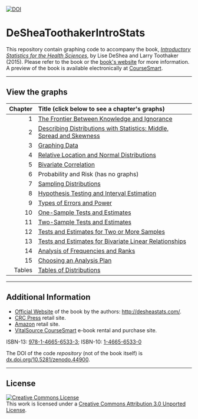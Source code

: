 [![DOI](https://zenodo.org/badge/doi/10.5281/zenodo.44900.svg)](http://dx.doi.org/10.5281/zenodo.44900)

DeSheaToothakerIntroStats
=========================

This repository contain graphing code to accompany the book, [*Introductory Statistics for the Health Sciences*](http://www.crcpress.com/product/isbn/9781466565333), by Lise DeShea and Larry Toothaker (2015).  Please refer to the book or the [book's website](http://desheastats.com/) for more information.  A preview of the book is available electronically at [CourseSmart](http://www.coursesmart.com/9781466565333/firstsection).

---

## View the graphs
| Chapter| Title (click below to see a chapter's graphs) |
|---:|:----|
| 1 | [The Frontier Between Knowledge and Ignorance](https://github.com/OuhscBbmc/DeSheaToothakerIntroStats/blob/master/chapter-01/chapter-01.md) |
| 2 | [Describing Distributions with Statistics: Middle, Spread and Skewness](https://github.com/OuhscBbmc/DeSheaToothakerIntroStats/blob/master/chapter-02/chapter-02.md) |
| 3 | [Graphing Data](https://github.com/OuhscBbmc/DeSheaToothakerIntroStats/blob/master/chapter-03/chapter-03.md) |
| 4 | [Relative Location and Normal Distributions](https://github.com/OuhscBbmc/DeSheaToothakerIntroStats/blob/master/chapter-04/chapter-04.md) |
| 5 | [Bivariate Correlation](https://github.com/OuhscBbmc/DeSheaToothakerIntroStats/blob/master/chapter-05/chapter-05.md) |
| 6 | Probability and Risk (has no graphs) |
| 7 | [Sampling Distributions](https://github.com/OuhscBbmc/DeSheaToothakerIntroStats/blob/master/chapter-07/chapter-07.md) |
| 8 | [Hypothesis Testing and Interval Estimation](https://github.com/OuhscBbmc/DeSheaToothakerIntroStats/blob/master/chapter-08/chapter-08.md) |
| 9 | [Types of Errors and Power](https://github.com/OuhscBbmc/DeSheaToothakerIntroStats/blob/master/chapter-09/chapter-09.md) |
| 10 | [One-Sample Tests and Estimates](https://github.com/OuhscBbmc/DeSheaToothakerIntroStats/blob/master/chapter-10/chapter-10.md) |
| 11 | [Two-Sample Tests and Estimates](https://github.com/OuhscBbmc/DeSheaToothakerIntroStats/blob/master/chapter-11/chapter-11.md) |
| 12 | [Tests and Estimates for Two or More Samples](https://github.com/OuhscBbmc/DeSheaToothakerIntroStats/blob/master/chapter-12/chapter-12.md) |
| 13 | [Tests and Estimates for Bivariate Linear Relationships](https://github.com/OuhscBbmc/DeSheaToothakerIntroStats/blob/master/chapter-13/chapter-13.md) |
| 14 | [Analysis of Frequencies and Ranks](https://github.com/OuhscBbmc/DeSheaToothakerIntroStats/blob/master/chapter-14/chapter-14.md) |
| 15 | [Choosing an Analysis Plan](https://github.com/OuhscBbmc/DeSheaToothakerIntroStats/blob/master/chapter-15/chapter-15.md) |
| Tables | [Tables of Distributions](https://github.com/OuhscBbmc/DeSheaToothakerIntroStats/blob/master/tables/tables.md) |

---
## Additional Information

* [Official Website](http://desheastats.com/) of the book by the authors: http://desheastats.com/.
* [CRC Press](http://www.crcpress.com/product/isbn/9781466565333) retail site.
* [Amazon](http://www.amazon.com/Introductory-Statistics-Health-Sciences-DeShea/dp/1466565330) retail site.
* [VitalSource CourseSmart](http://www.coursesmart.com/introductory-statistics-for-the-health-sciences/lise-deshea-larry-e-toothaker/dp/9781466565333) e-book rental and purchase site.

ISBN-13: [978-1-4665-6533-3](http://www.crcpress.com/product/isbn/9781466565333); ISBN-10: [1-4665-6533-0](http://www.crcpress.com/product/isbn/9781466565333)

The DOI of the code *repository* (not of the book itself) is [dx.doi.org/10.5281/zenodo.44900](http://dx.doi.org/10.5281/zenodo.44900).

---

## License

<a rel="license" href="http://creativecommons.org/licenses/by/3.0/"><img alt="Creative Commons License" style="border-width:0" src="http://i.creativecommons.org/l/by/3.0/88x31.png" /></a><br />This work is licensed under a <a rel="license" href="http://creativecommons.org/licenses/by/3.0/">Creative Commons Attribution 3.0 Unported License</a>.
